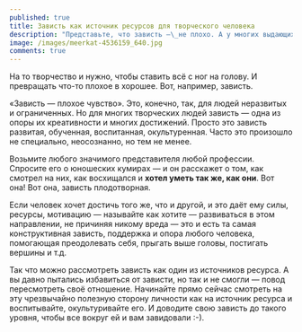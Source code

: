 ```yaml
---
published: true
title: Зависть как источник ресурсов для творческого человека
description: "Представьте, что зависть —\_не плохо. А у многих выдающихся людей зависть такая, что ей впору всем нам позавидовать. Представьте, что ваша зависть делает вашу жизнь лучше, и помогает вашим творческим возможностям расти."
image: /images/meerkat-4536159_640.jpg
comments: true
---
```

На то творчество и нужно, чтобы ставить всё с ног на голову. И превращать что-то плохое в хорошее. Вот, например, зависть.

«Зависть — плохое чувство». Это, конечно, так, для людей неразвитых и ограниченных. Но для многих творческих людей зависть — одна из опоры их креативности и многих достижений. Просто это зависть развитая, обученная, воспитанная, окультуренная. Часто это произошло не специально, неосознанно, но тем не менее.

Возьмите любого значимого представителя любой профессии. Спросите его о юношеских кумирах — и он расскажет о том, как смотрел на них, как восхищался и **хотел уметь так же, как они**. Вот она! Вот она, зависть плодотворная.

Если человек хочет достичь того же, что и другой, и это даёт ему силы, ресурсы, мотивацию — называйте как хотите — развиваться в этом направлении, не причиняя никому вреда — это и есть та самая конструктивная зависть, поддержка и опора любого человека, помогающая преодолевать себя, прыгать выше головы, постигать вершины и т.д.

Так что можно рассмотреть зависть как один из источников ресурса. А вы давно пытались избавиться от зависти, но так и не смогли — повод пересмотреть своё отношение. Начинайте прямо сейчас смотреть на эту чрезвычайно полезную сторону личности как на источник ресурса и воспитывайте, окультуривайте его. И доводите свою зависть до такого уровня, чтобы все вокруг ей и вам завидовали :-).
